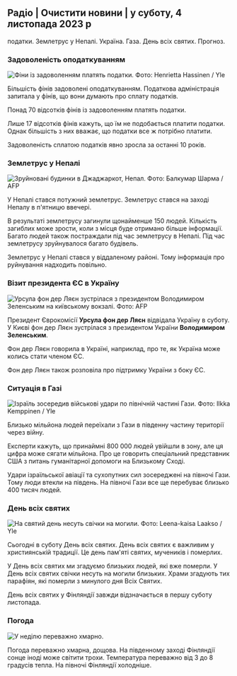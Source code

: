 ## Радіо \| Очистити новини \| у суботу, 4 листопада 2023 р

податки. Землетрус у Непалі. Україна. Газа. День всіх святих. Прогноз.

### Задоволеність оподаткуванням

![Фіни із задоволенням платять податки. Фото: Henrietta Hassinen / Yle](https://images.cdn.yle.fi/image/upload/c_crop,h_3061,w_5443,x_0,y_226/ar_1.777777777777777,c_fill,g_faces,h_675,w_1200/dpr_1.0/q_auto:eco/f_auto/fl_lossy/v1692510416/39-115736664dc9b0569c81)

Більшість фінів задоволені оподаткуванням. Податкова адміністрація запитала у фінів, що вони думають про сплату податків.

Понад 70 відсотків фінів із задоволенням платять податки.

Лише 17 відсотків фінів кажуть, що їм не подобається платити податки. Однак більшість з них вважає, що податки все ж потрібно платити.

Задоволеність сплатою податків явно зросла за останні 10 років.

### Землетрус у Непалі

![Зруйновані будинки в Джаджаркот, Непал. Фото: Балкумар Шарма / AFP](https://images.cdn.yle.fi/image/upload/c_crop,h_1350,w_2400,x_0,y_51/ar_1.777777777777777,c_fill,g_faces,h_675,w_1200/dpr_1.0/q_auto:eco/f_auto/fl_lossy/v1699091137/39-1195827654612690580a)

У Непалі стався потужний землетрус. Землетрус стався на заході Непалу в п'ятницю ввечері.

В результаті землетрусу загинули щонайменше 150 людей. Кількість загиблих може зрости, коли з місця буде отримано більше інформації. Багато людей також постраждали під час землетрусу в Непалі. Під час землетрусу зруйнувалося багато будівель.

Землетрус у Непалі стався у віддаленому районі. Тому інформація про руйнування надходить повільно.

### Візит президента ЄС в Україну

![Урсула фон дер Ляєн зустрілася з президентом Володимиром Зеленським на київському вокзалі. Фото: AFP](https://images.cdn.yle.fi/image/upload/c_crop,h_1687,w_3000,x_0,y_305/ar_1.7777777777777777,c_fill,g_faces,h_675,w_1200/dpr_1.0/q_auto:eco/f_auto/fl_lossy/v1699098434/39-119583265462e51258c1)

Президент Єврокомісії **Урсула фон дер Ляєн** відвідала Україну в суботу. У Києві фон дер Ляєн зустрілася з президентом України **Володимиром Зеленським**.

Фон дер Ляєн говорила в Україні, наприклад, про те, як Україна може колись стати членом ЄС.

Фон дер Ляєн також розповіла про підтримку України з боку ЄС.

### Ситуація в Газі

![Ізраїль зосередив військові удари по північній частині Гази. Фото: Ilkka Kemppinen / Yle](https://images.cdn.yle.fi/image/upload/c_crop,h_1121,w_1994,x_5,y_0/ar_1.7777777777777777,c_fill,g_faces,h_675,w_1200/dpr_1.0/q_auto:eco/f_auto/fl_lossy/v1699023208/39-1195711654506b2bc2d4)

Близько мільйона людей переїхали з Гази в південну частину території через війну.

Експерти кажуть, що принаймні 800 000 людей увійшли в зону, але ця цифра може сягати мільйона. Про це говорить спеціальний представник США з питань гуманітарної допомоги на Близькому Сході.

Удари ізраїльської авіації та сухопутних сил зосереджені на півночі Гази. Тому люди втекли на південь. На півночі Гази все ще перебуває близько 400 тисяч людей.

### День всіх святих

![На святий день несуть свічки на могили. Фото: Leena-kaisa Laakso / Yle](https://images.cdn.yle.fi/image/upload/c_crop,h_2268,w_4032,x_0,y_435/ar_1.7777777777777777,c_fill,g_faces,h_675,w_1200/dpr_1.0/q_auto:eco/f_auto/fl_lossy/v1699101771/39-119586665463c1d71d1c)

Сьогодні в суботу День всіх святих. День всіх святих є важливим у християнській традиції. Це день пам'яті святих, мучеників і померлих.

У День всіх святих ми згадуємо близьких людей, які вже померли. У День всіх святих свічки несуть на могили близьких. Храми згадують тих парафіян, які померли з минулого дня Всіх Святих.

День всіх святих у Фінляндії завжди відзначається в першу суботу листопада.

### Погода

![У неділю переважно хмарно.](https://images.cdn.yle.fi/image/upload/c_crop,h_1080,w_1919,x_0,y_0/ar_1.7777777777777777,c_fill,g_faces,h_675,w_1200/dpr_1.0/q_auto:eco/f_auto/fl_lossy/v1699111715/39-1195891654662ff4432c)

Погода переважно хмарна, дощова. На південному заході Фінляндії сонце іноді може світити трохи. Температура переважно від 3 до 8 градусів тепла. На півночі Фінляндії холодніше.
